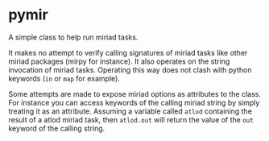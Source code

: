 # pymir

A simple class to help run miriad tasks.

It makes no attempt to verify calling signatures of miriad tasks like other miriad packages (mirpy for instance). It also operates on the string invocation of miriad tasks. Operating this way does not clash with python keywords (`in` or `map` for example).

Some attempts are made to expose miriad options as attributes to the class. For instance you can access keywords of the calling miriad string by simply treating it as an attribute. Assuming a variable called `atlod` containing the result of a atlod miriad task, then `atlod.out` will return the value of the `out` keyword of the calling string.

